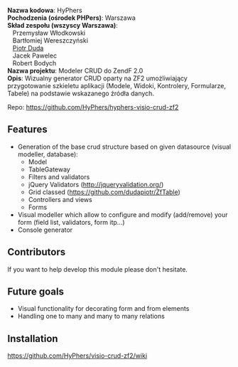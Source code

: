 **Nazwa kodowa**: HyPhers<br/>
**Pochodzenia (ośrodek PHPers)**: Warszawa<br/>
**Skład zespołu (wszyscy Warszawa)**: <br/>
  &nbsp;&nbsp;&nbsp;Przemysław Włodkowski<br/>
  &nbsp;&nbsp;&nbsp;Bartłomiej Wereszczyński<br/>
  &nbsp;&nbsp;&nbsp;[Piotr Duda](https://github.com/dudapiotr)<br/>
  &nbsp;&nbsp;&nbsp;Jacek Pawelec<br/>
  &nbsp;&nbsp;&nbsp;Robert Bodych  <br/>
**Nazwa projektu**: Modeler CRUD do ZendF 2.0<br/>
**Opis**: Wizualny generator CRUD oparty na ZF2 umożliwiający przygotowanie szkieletu aplikacji (Modele, Widoki, Kontrolery, Formularze, Tabele) na podstawie wskazanego źródła danych.<br/>

Repo: https://github.com/HyPhers/hyphers-visio-crud-zf2

Features
----------------
- Generation of the base crud structure based on given datasource (visual modeller, database):
  * Model
  * TableGateway
  * Filters and validators
  * jQuery Validators (http://jqueryvalidation.org/)
  * Grid classed (https://github.com/dudapiotr/ZfTable)
  * Controllers and views
  * Forms
- Visual modeller which allow to configure and modify (add/remove) your form (field list, validators, form itp...)
- Console generator

Contributors
------------
If you want to help develop this module please don't hesitate. 


Future goals
----------------
- Visual functionality for decorating form and from elements
- Handling one to many and many to many relations


Installation
------------
https://github.com/HyPhers/visio-crud-zf2/wiki


